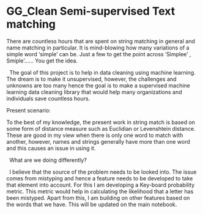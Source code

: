 # GG_Clean Semi-supervised Text matching

There are countless hours that are spent on string matching in general and name matching in particular. It is mind-blowing how many variations of a simple word ‘simple’ can be. Just a few to get the point across ‘Simplee’ , Smiple’…… You get the idea.

 
The goal of this project is to help in data cleaning using machine learning. The dream is to make it unsupervised, however, the challenges and unknowns are too many hence the goal is to make a supervised machine learning data cleaning library that would help many organizations and individuals save countless hours. 


Present scenario:

To the best of my knowledge, the present work in string match is based on some form of distance measure such as Euclidian or Levenshtein distance. These are good in my view when there is only one word to match with another, however, names and strings generally have more than one word and this causes an issue in using it.

 
What are we doing differently?

 
I believe that the source of the problem needs to be looked into. The issue comes from mistyping and hence a feature needs to be developed to take that element into account. For this I am developing a Key-board probability metric. This metric would help in calculating the likelihood that a letter has been mistyped. Apart from this, I am building on other features based on the words that we have. This will be updated on the main notebook.

